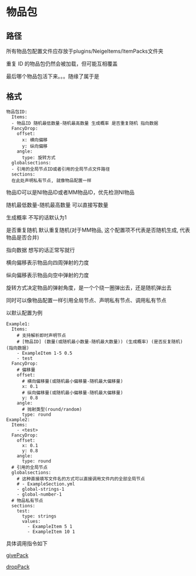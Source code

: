 # 物品包

## 路径

所有物品包配置文件应存放于plugins/NeigeItems/ItemPacks文件夹

重复 ID 的物品包仍然会被加载，但可能互相覆盖

最后哪个物品包活下来。。。随缘了属于是

## 格式

```
物品包ID:
  Items:
  - 物品ID 随机最低数量-随机最高数量 生成概率 是否重复随机 指向数据
  FancyDrop:
    offset:
      x: 横向偏移
      y: 纵向偏移
    angle:
      type: 旋转方式
  globalsections:
  - 引用的全局节点ID或者引用的全局节点文件路径
  sections:
  在此处声明私有节点, 就像物品配置一样
```

物品ID可以是NI物品ID或者MM物品ID，优先检测NI物品

随机最低数量-随机最高数量 可以直接写数量

生成概率 不写的话默认为1

是否重复随机 默认重复随机(对于MM物品, 这个配置项不代表是否随机生成, 代表物品是否合并)

指向数据 想写的话正常写就行

横向偏移表示物品向四周弹射的力度

纵向偏移表示物品向空中弹射的力度

旋转方式决定物品的弹射角度，是一个个绕一圈弹出去，还是随机弹出去

同时可以像物品配置一样引用全局节点、声明私有节点、调用私有节点

以默认配置为例

```
Example1:
  Items:
    # 支持解析即时声明节点
    # [物品ID] (数量(或随机最小数量-随机最大数量)) (生成概率) (是否反复随机) (指向数据)
    - ExampleItem 1-5 0.5
    - test
  FancyDrop:
    # 偏移量
    offset:
      # 横向偏移量(或随机最小偏移量-随机最大偏移量)
      x: 0.1
      # 纵向偏移量(或随机最小偏移量-随机最大偏移量)
      y: 0.8
    angle:
      # 抛射类型(round/random)
      type: round
Example2:
  Items:
    - <test>
  FancyDrop:
    offset:
      x: 0.1
      y: 0.8
    angle:
      type: round
  # 引用的全局节点
  globalsections:
    # 这种直接填写文件名的方式可以直接调用文件内的全部全局节点
    # - ExampleSection.yml
    - global-strings-1
    - global-number-1
  # 物品私有节点
  sections:
    test:
      type: strings
      values:
        - ExampleItem 5 1
        - ExampleItem 10 1
```

具体调用指令如下

[givePack](zhi-ling/zhi-ling-xiang-jie/wu-pin-huo-qu/givepack.md)

[dropPack](zhi-ling/zhi-ling-xiang-jie/wu-pin-diao-la/droppack.md)